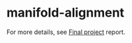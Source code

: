 # manifold-alignment

For more details, see [Final project](https://drive.google.com/file/d/1gUBPR6SqSkGtkrCIadgS6N_qgQXfLpRY/view?usp=sharing) report.